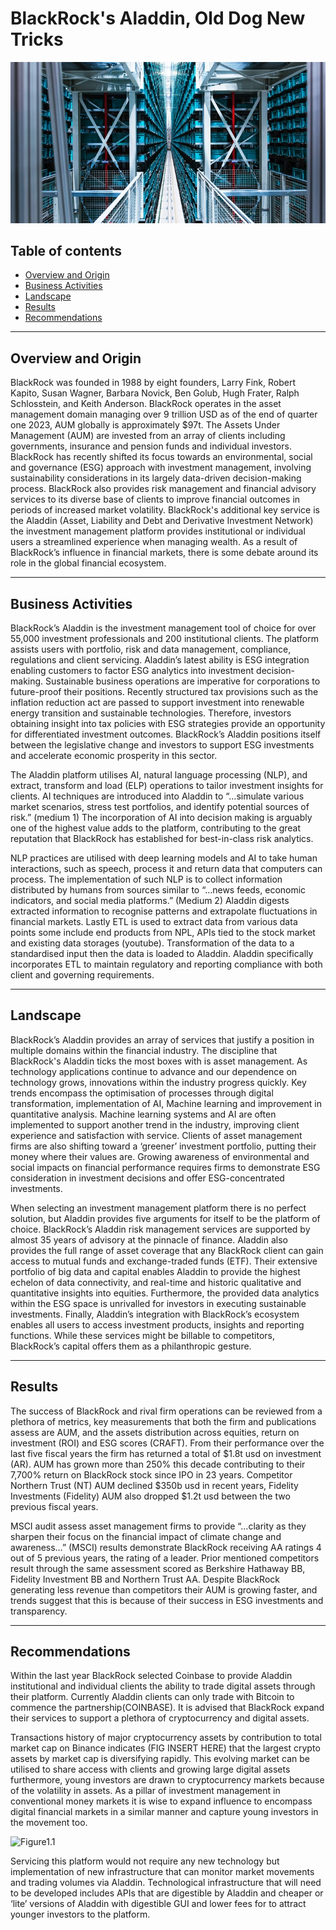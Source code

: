 # BlackRock's Aladdin, Old Dog New Tricks 
![Alternate](Images/Blackrock_Servers.jpeg "Blackrock Servers")

## Table of contents
* [Overview and Origin](#overview-and-origin)
* [Business Activities](#business-activities)
* [Landscape](#landscape)
* [Results](#results)
* [Recommendations](#Recommendations)

___
## Overview and Origin
BlackRock was founded in 1988 by eight founders, Larry Fink, Robert Kapito, Susan Wagner, Barbara Novick, Ben Golub, Hugh Frater, Ralph Schlosstein, and Keith Anderson. BlackRock operates in the asset management domain managing over 9 trillion USD as of the end of quarter one 2023, AUM globally is approximately $97t. The Assets Under Management (AUM) are invested from an array of clients including governments, insurance and pension funds and individual investors. BlackRock has recently shifted its focus towards an environmental, social and governance (ESG) approach with investment management, involving sustainability considerations in its largely data-driven decision-making process. BlackRock also provides risk management and financial advisory services to its diverse base of clients to improve financial outcomes in periods of increased market volatility. BlackRock's additional key service is the Aladdin (Asset, Liability and Debt and Derivative Investment Network) the investment management platform provides institutional or individual users a streamlined experience when managing wealth. As a result of BlackRock’s influence in financial markets, there is some debate around its role in the global financial ecosystem.

___
## Business Activities

BlackRock’s Aladdin is the investment management tool of choice for over 55,000 investment professionals and 200 institutional clients. The platform assists users with portfolio, risk and data management, compliance, regulations and client servicing. Aladdin’s latest ability is ESG integration enabling customers to factor ESG analytics into investment decision-making. Sustainable business operations are imperative for corporations to future-proof their positions. Recently structured tax provisions such as the inflation reduction act are passed to support investment into renewable energy transition and sustainable technologies. Therefore, investors obtaining insight into tax policies with ESG strategies provide an opportunity for differentiated investment outcomes. BlackRock’s Aladdin positions itself between the legislative change and investors to support ESG investments and accelerate economic prosperity in this sector.


The Aladdin platform utilises AI, natural language processing (NLP), and extract, transform and load (ELP) operations to tailor investment insights for clients. AI techniques are introduced into Aladdin to “…simulate various market scenarios, stress test portfolios, and identify potential sources of risk.” (medium 1) The incorporation of AI into decision making is arguably one of the highest value adds to the platform, contributing to the great reputation that BlackRock has established for best-in-class risk analytics. 

NLP practices are utilised with deep learning models and AI to take human interactions, such as speech, process it and return data that computers can process. The implementation of such NLP is to collect information distributed by humans from sources similar to “…news feeds, economic indicators, and social media platforms.” (Medium 2) Aladdin digests extracted information to recognise patterns and extrapolate fluctuations in financial markets. Lastly ETL is used to extract data from various data points some include end products from NPL, APIs tied to the stock market and existing data storages (youtube). Transformation of the data to a standardised input then the data is loaded to Aladdin. Aladdin specifically incorporates ETL to maintain regulatory and reporting compliance with both client and governing requirements. 


___
## Landscape
BlackRock’s Aladdin provides an array of services that justify a position in multiple domains within the financial industry. The discipline that BlackRock's Aladdin ticks the most boxes with is asset management. As technology applications continue to advance and our dependence on technology grows, innovations within the industry progress quickly. Key trends encompass the optimisation of processes through digital transformation, implementation of AI, Machine learning and improvement in quantitative analysis. Machine learning systems and AI are often implemented to support another trend in the industry, improving client experience and satisfaction with service. Clients of asset management firms are also shifting toward a ‘greener’ investment portfolio, putting their money where their values are. Growing awareness of environmental and social impacts on financial performance requires firms to demonstrate ESG consideration in investment decisions and offer ESG-concentrated investments.

When selecting an investment management platform there is no perfect solution, but Aladdin provides five arguments for itself to be the platform of choice. BlackRock’s Aladdin risk management services are supported by almost 35 years of advisory at the pinnacle of finance. Aladdin also provides the full range of asset coverage that any BlackRock client can gain access to mutual funds and exchange-traded funds (ETF). Their extensive portfolio of big data and capital enables Aladdin to provide the highest echelon of data connectivity, and real-time and historic qualitative and quantitative insights into equities. Furthermore, the provided data analytics within the ESG space is unrivalled for investors in executing sustainable investments. Finally, Aladdin’s integration with BlackRock’s ecosystem enables all users to access investment products, insights and reporting functions. While these services might be billable to competitors, BlackRock’s capital offers them as a philanthropic gesture.

___
## Results
The success of BlackRock and rival firm operations can be reviewed from a plethora of metrics, key measurements that both the firm and publications assess are AUM, and the assets distribution across equities, return on investment (ROI) and ESG scores (CRAFT). From their performance over the last five fiscal years the firm has returned a total of $1.8t usd on investment (AR). AUM has grown more than 250% this decade contributing to their 7,700% return on BlackRock stock since IPO in 23 years. Competitor Northern Trust (NT) AUM declined $350b usd in recent years, Fidelity Investments (Fidelity) AUM also dropped $1.2t usd between the two previous fiscal years. 

MSCI audit assess asset management firms to provide “…clarity as they sharpen their focus on the financial impact of climate change and awareness…” (MSCI) results demonstrate BlackRock receiving AA ratings 4 out of 5 previous years, the rating of a leader. Prior mentioned competitors result through the same assessment scored as Berkshire Hathaway BB, Fidelity Investment BB and Northern Trust AA. Despite BlackRock generating less revenue than competitors their AUM is growing faster, and trends suggest that this is because of their success in ESG investments and transparency. 


___
## Recommendations
Within the last year BlackRock selected Coinbase to provide Aladdin institutional and individual clients the ability to trade digital assets through their platform. Currently Aladdin clients can only trade with Bitcoin to commence the partnership(COINBASE). It is advised that BlackRock expand their services to support a plethora of cryptocurrency and digital assets. 


Transactions history of major cryptocurrency assets by contribution to total market cap on Binance indicates (FIG INSERT HERE) that the largest crypto assets by market cap is diversifying rapidly. This evolving market can be utilised to share access with clients and growing large digital assets furthermore, young investors are drawn to cryptocurrency markets because of the volatility in assets. As a pillar of investment management in conventional money markets it is wise to expand influence to encompass digital financial markets in a similar manner and capture young investors in the movement too. 

![Figure1.1](Images/Chart-(1).jpeg_"graphic")

Servicing this platform would not require any new technology but implementation of new infrastructure that can monitor market movements and trading volumes via Aladdin. Technological infrastructure that will need to be developed includes APIs that are digestible by Aladdin and cheaper or ‘lite’ versions of Aladdin with digestible GUI and lower fees for to attract younger investors to the platform. 



